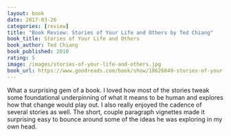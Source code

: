 ```yaml
---
layout: book
date: 2017-03-26
categories: [review]
title: "Book Review: Stories of Your Life and Others by Ted Chiang"
book_title: Stories of Your Life and Others
book_author: Ted Chiang
book_published: 2010
rating: 5
image: /images/stories-of-your-life-and-others.jpg
book_url: https://www.goodreads.com/book/show/18626849-stories-of-your-life-and-others
---
```

What a surprising gem of a book. I loved how most of the stories tweak some foundational underpinning of what it means to be human and explores how that change would play out. I also really enjoyed the cadence of several stories as well. The short, couple paragraph vignettes made it surprising easy to bounce around some of the ideas he was exploring in my own head.

